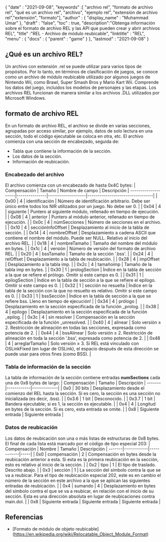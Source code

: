 {
  "date" : "2021-09-08",
  "keywords" :[ "archivo rel", "formato de archivo rel", "qué es un archivo rel", "archivo", "ejemplo rel", "extensión de archivo rel","extensión", "formato"],
  "author" : {
    "display_name" : "Muhammad Umar"
},
  "draft" : "false",
  "toc" : true,
  "description":"Obtenga información sobre el formato de archivo REL y las API que pueden crear y abrir archivos REL",
  "title" :"REL - Archivo de módulo reubicable",
  "linktitle" : "REL",
  "menu" : {
    "docs" : {
      "parent" : "game"
}
},
  "lastmod" : "2021-09-08"
}

## ¿Qué es un archivo REL?
Un archivo con extensión .rel se puede utilizar para varios tipos de propósitos. Por lo tanto, en términos de clasificación de juegos, se conoce como un archivo de módulo reubicable utilizado por algunos juegos de Nintendo Wii, como Brawl, Super Smash Bros y Mario Kart Wii. Comprende los datos del juego, incluidos los modelos de personajes y las etapas. Los archivos REL funcionan de manera similar a los archivos .DLL utilizados por Microsoft Windows.

## formato de archivo REL
En un formato de archivo REL, el archivo se divide en varias secciones, agrupadas por acceso similar, por ejemplo, datos de solo lectura en una sección, todo el código ejecutable se coloca en otra, etc. El archivo comienza con una sección de encabezado, seguida de:
- Tabla que contiene la información de la sección.
- Los datos de la sección.
- Información de reubicación.

### Encabezado del archivo
El archivo comienza con un encabezado de hasta 0x4C bytes:
| Compensación | Tamaño | Nombre de campo | Descripción |
--------------------|---------------|-------------------|---------------------------------|
| 0x00 | 4 | identificación | Número de identificación arbitrario. Debe ser único entre todos los NIR utilizados por un juego. No debe ser 0. |
| 0x04 | 4 | siguiente | Puntero al siguiente módulo, rellenado en tiempo de ejecución. |
| 0x08 | 4 | anterior | Puntero al módulo anterior, rellenado en tiempo de ejecución. |
| 0x0c | 4 | númSecciones | Número de secciones en el archivo. |
| 0x10 | 4 | secciónInfoOffset | Desplazamiento al inicio de la tabla de sección. |
| 0x14 | 4 | nombreOffset | Desplazamiento a cadena ASCII que contiene el nombre del módulo. Puede ser NULL. Relativo al inicio del archivo REL. |
| 0x18 | 4 | nombreTamaño | Tamaño del nombre del módulo en bytes. |
| 0x1c | 4 | versión | Número de versión del formato de archivo REL. |
| 0x20 | 4 | bssTamaño | Tamaño de la sección '.bss'. |
| 0x24 | 4 | relOffset | Desplazamiento a la tabla de reubicación. |
| 0x28 | 4 | impOffset | Desplazamiento a la tabla imp. |
| 0x2c | 4 | tamañoimp | Tamaño de la tabla imp en bytes. |
| 0x30 | 1 | prologSection | Índice en la tabla de sección a la que se refiere el prólogo. Omitir si este campo es 0. |
| 0x31 | 1 | epilogSection | Índice en la tabla de sección a la que se refiere el epílogo. Omitir si este campo es 0. |
| 0x32 | 1 | sección no resuelta | Índice en la tabla de la sección con la que no resuelto es relativo. Omitir si este campo es 0. |
| 0x33 | 1 | bssSección | Índice en la tabla de sección a la que se refiere bss. Lleno en tiempo de ejecución! |
| 0x34 | 4 | prólogo | Desplazamiento en la sección especificada de la función _prolog. |
| 0x38 | 4 | epílogo | Desplazamiento en la sección especificada de la función _epilog. |
| 0x3c | 4 | sin resolver | Compensación en la sección especificada de la función _unresolved. |
| 0x40 | 4 | alinear | Solo versión ≥ 2. Restricción de alineación en todas las secciones, expresada como potencia de 2. |
| 0x44 | 4 | bssAlinear | Solo versión ≥ 2. Restricción de alineación en toda la sección '.bss', expresada como potencia de 2. |
| 0x48 | 4 | arreglarTamaño | Solo versión ≥ 3. Si REL está vinculado con OSLinkFixed (en lugar de OSLink), el espacio después de esta dirección se puede usar para otros fines (como BSS). |

### Tabla de información de la sección
La tabla de información de la sección contiene entradas **numSections** cada una de 0x8 bytes de largo:
| Compensación | Tamaño | Descripción |
-------|------------|-------------|
| 0x0 | 30 bits | Desplazamiento desde el comienzo del REL hasta la sección. Si es cero, la sección es una sección no inicializada (es decir, .bss). |
| 0x3.6 | 1 bit | Desconocido. |
| 0x3.7 | 1 bit | Bandera ejecutable; si es 1, la sección es ejecutable. |
| 0x4 | 4 | Longitud en bytes de la sección. Si es cero, esta entrada se omite. |
| 0x8 | Siguiente entrada | Siguiente entrada |

### Datos de reubicación
Los datos de reubicación son una o más listas de estructuras de 0x8 bytes. El final de cada lista está marcado por el código de tipo especial 203:
| Compensación | Nombre | Tamaño | Descripción |
-------|------------|------------|-----|
| 0x0 | compensación | 2 | Compensación en bytes desde la reubicación anterior a esta. Si esta es la primera reubicación en la sección, esto es relativo al inicio de la sección. |
| 0x2 | tipo | 1 | El tipo de traslado. Descrito abajo. |
| 0x3 | sección | 1 | La sección del símbolo contra la que se va a reubicar. Para el tipo de reubicación especial 202, este es en cambio el número de la sección en este archivo a la que se aplican las siguientes entradas de reubicación. |
| 0x4 | sumando | 4 | Desplazamiento en bytes del símbolo contra el que se va a reubicar, en relación con el inicio de su sección. Esta es una dirección absoluta en lugar de reubicaciones contra main.dol. |
| 0x8 | Siguiente entrada | Siguiente entrada | Siguiente entrada |


 




## Referencias


* [Formato de módulo de objeto reubicable] (https://en.wikipedia.org/wiki/Relocatable_Object_Module_Format)


